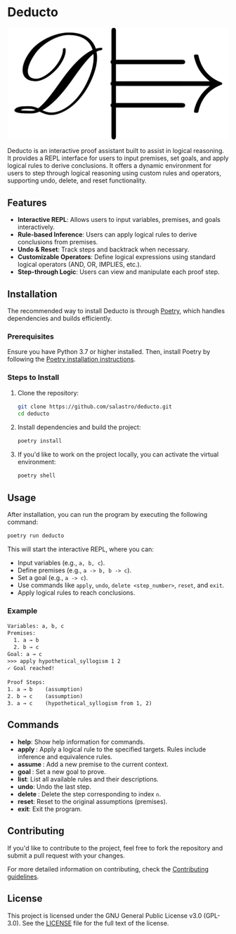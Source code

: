 # Deducto

![Deducto Logo](logo.png)

Deducto is an interactive proof assistant built to assist in logical reasoning. It provides a REPL interface for users to input premises, set goals, and apply logical rules to derive conclusions. It offers a dynamic environment for users to step through logical reasoning using custom rules and operators, supporting undo, delete, and reset functionality.

## Features

- **Interactive REPL**: Allows users to input variables, premises, and goals interactively.
- **Rule-based Inference**: Users can apply logical rules to derive conclusions from premises.
- **Undo & Reset**: Track steps and backtrack when necessary.
- **Customizable Operators**: Define logical expressions using standard logical operators (AND, OR, IMPLIES, etc.).
- **Step-through Logic**: Users can view and manipulate each proof step.

## Installation

The recommended way to install Deducto is through [Poetry](https://python-poetry.org/), which handles dependencies and builds efficiently.

### Prerequisites

Ensure you have Python 3.7 or higher installed. Then, install Poetry by following the [Poetry installation instructions](https://python-poetry.org/docs/#installation).

### Steps to Install

1. Clone the repository:

   ```bash
   git clone https://github.com/salastro/deducto.git
   cd deducto
   ```

2. Install dependencies and build the project:

   ```bash
   poetry install
   ```

3. If you'd like to work on the project locally, you can activate the virtual environment:

   ```bash
   poetry shell
   ```

## Usage

After installation, you can run the program by executing the following command:

```bash
poetry run deducto
```

This will start the interactive REPL, where you can:

- Input variables (e.g., `a, b, c`).
- Define premises (e.g., `a -> b, b -> c`).
- Set a goal (e.g., `a -> c`).
- Use commands like `apply`, `undo`, `delete <step_number>`, `reset`, and `exit`.
- Apply logical rules to reach conclusions.

### Example

```
Variables: a, b, c
Premises:
  1. a → b
  2. b → c
Goal: a → c
>>> apply hypothetical_syllogism 1 2
✓ Goal reached!

Proof Steps:
1. a → b    (assumption)
2. b → c    (assumption)
3. a → c    (hypothetical_syllogism from 1, 2)
```

## Commands

- **help**: Show help information for commands.
- **apply <rule> <target>**: Apply a logical rule to the specified targets. Rules include inference and equivalence rules.
- **assume <premise>**: Add a new premise to the current context.
- **goal <goal>**: Set a new goal to prove.
- **list**: List all available rules and their descriptions.
- **undo**: Undo the last step.
- **delete <n>**: Delete the step corresponding to index `n`.
- **reset**: Reset to the original assumptions (premises).
- **exit**: Exit the program.

## Contributing

If you'd like to contribute to the project, feel free to fork the repository and submit a pull request with your changes.

For more detailed information on contributing, check the [Contributing guidelines](CONTRIBUTING.md).

## License

This project is licensed under the GNU General Public License v3.0 (GPL-3.0). See the [LICENSE](LICENSE) file for the full text of the license.

